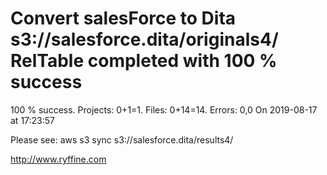 # Convert salesForce to Dita s3://salesforce.dita/originals4/ RelTable completed with 100 % success

100 % success. Projects: 0+1=1.  Files: 0+14=14. Errors: 0,0  On 2019-08-17 at 17:23:57



Please see: aws s3 sync s3://salesforce.dita/results4/

http://www.ryffine.com
